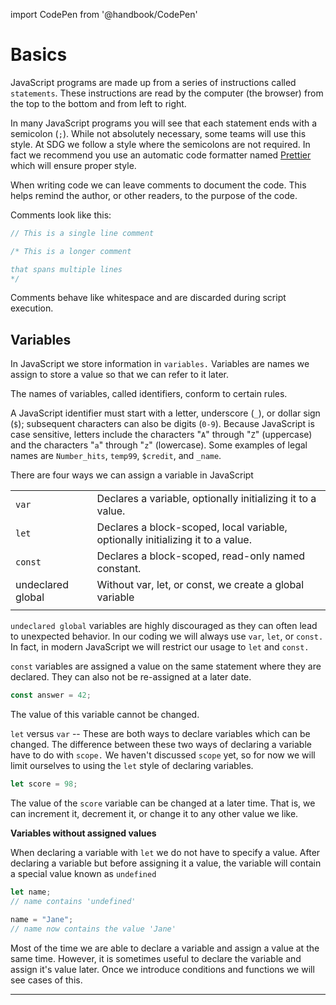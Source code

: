 import CodePen from '@handbook/CodePen'

# Basics

JavaScript programs are made up from a series of instructions called `statements`. These instructions are read by the computer (the browser) from the top to the bottom and from left to right.

In many JavaScript programs you will see that each statement ends with a semicolon (`;`). While not absolutely necessary, some teams will use this style. At SDG we follow a style where the semicolons are not required. In fact we recommend you use an automatic code formatter named [Prettier](https://prettier.io/) which will ensure proper style.

When writing code we can leave comments to document the code. This helps remind the author, or other readers, to the purpose of the code.

Comments look like this:

```js
// This is a single line comment

/* This is a longer comment

that spans multiple lines
*/
```

Comments behave like whitespace and are discarded during script execution.

## Variables

In JavaScript we store information in `variables.` Variables are names we assign to store a value so that we can refer to it later.

The names of variables, called identifiers, conform to certain rules.

A JavaScript identifier must start with a letter, underscore (`_`), or dollar sign (`$`); subsequent characters can also be digits (`0-9`). Because JavaScript is case sensitive, letters include the characters "`A`" through "`Z`" (uppercase) and the characters "`a`" through "`z`" (lowercase). Some examples of legal names are `Number_hits`, `temp99`, `$credit`, and `_name`.

There are four ways we can assign a variable in JavaScript

|                   |                                                                                 |
| ----------------- | ------------------------------------------------------------------------------- |
| `var`             | Declares a variable, optionally initializing it to a value.                     |
| `let`             | Declares a block-scoped, local variable, optionally initializing it to a value. |
| `const`           | Declares a block-scoped, read-only named constant.                              |
| undeclared global | Without var, let, or const, we create a global variable                         |
|                   |                                                                                 |

`undeclared global` variables are highly discouraged as they can often lead to unexpected behavior. In our coding we will always use `var`, `let`, or `const.` In fact, in modern JavaScript we will restrict our usage to `let` and `const.`

`const` variables are assigned a value on the same statement where they are declared. They can also not be re-assigned at a later date.

```js
const answer = 42;
```

The value of this variable cannot be changed.

`let` versus `var` -- These are both ways to declare variables which can be changed. The difference between these two ways of declaring a variable have to do with `scope.` We haven't discussed `scope` yet, so for now we will limit ourselves to using the `let` style of declaring variables.

```js
let score = 98;
```

The value of the `score` variable can be changed at a later time. That is, we can increment it, decrement it, or change it to any other value we like.

**Variables without assigned values**

When declaring a variable with `let` we do not have to specify a value. After declaring a variable but before assigning it a value, the variable will contain a special value known as `undefined`

```js
let name;
// name contains 'undefined'

name = "Jane";
// name now contains the value 'Jane'
```

Most of the time we are able to declare a variable and assign a value at the same time. However, it is sometimes useful to declare the variable and assign it's value later. Once we introduce conditions and functions we will see cases of this.

---
